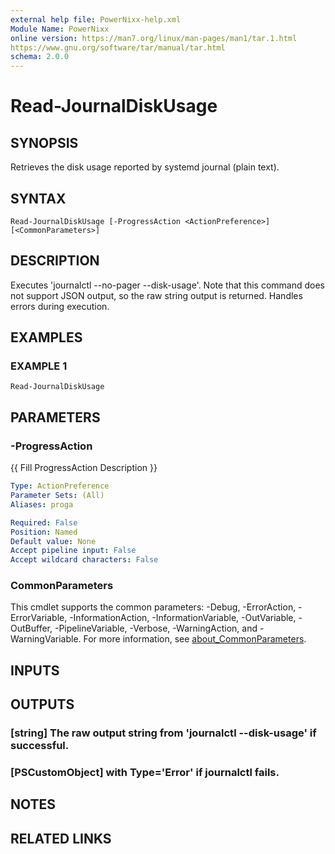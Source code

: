 ```yaml
---
external help file: PowerNixx-help.xml
Module Name: PowerNixx
online version: https://man7.org/linux/man-pages/man1/tar.1.html
https://www.gnu.org/software/tar/manual/tar.html
schema: 2.0.0
---
```


# Read-JournalDiskUsage

## SYNOPSIS
Retrieves the disk usage reported by systemd journal (plain text).

## SYNTAX

```
Read-JournalDiskUsage [-ProgressAction <ActionPreference>] [<CommonParameters>]
```

## DESCRIPTION
Executes 'journalctl --no-pager --disk-usage'.
Note that this command does not
support JSON output, so the raw string output is returned.
Handles errors during execution.

## EXAMPLES

### EXAMPLE 1
```
Read-JournalDiskUsage
```

## PARAMETERS

### -ProgressAction
{{ Fill ProgressAction Description }}

```yaml
Type: ActionPreference
Parameter Sets: (All)
Aliases: proga

Required: False
Position: Named
Default value: None
Accept pipeline input: False
Accept wildcard characters: False
```

### CommonParameters
This cmdlet supports the common parameters: -Debug, -ErrorAction, -ErrorVariable, -InformationAction, -InformationVariable, -OutVariable, -OutBuffer, -PipelineVariable, -Verbose, -WarningAction, and -WarningVariable. For more information, see [about_CommonParameters](http://go.microsoft.com/fwlink/?LinkID=113216).

## INPUTS

## OUTPUTS

### [string] The raw output string from 'journalctl --disk-usage' if successful.
### [PSCustomObject] with Type='Error' if journalctl fails.
## NOTES

## RELATED LINKS
